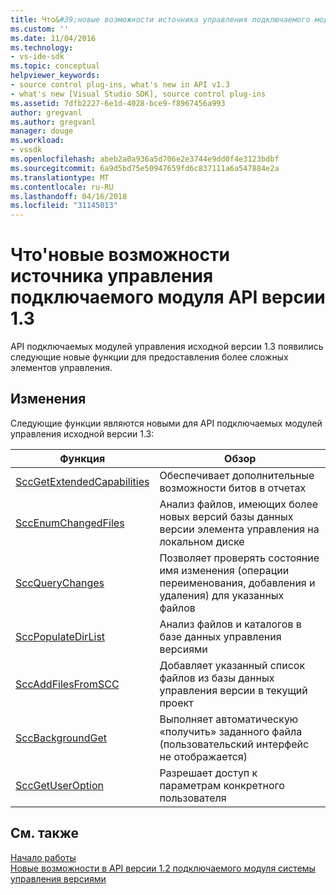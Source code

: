 ```yaml
---
title: Что&#39;новые возможности источника управления подключаемого модуля API версии 1.3 | Документы Microsoft
ms.custom: ''
ms.date: 11/04/2016
ms.technology:
- vs-ide-sdk
ms.topic: conceptual
helpviewer_keywords:
- source control plug-ins, what's new in API v1.3
- what's new [Visual Studio SDK], source control plug-ins
ms.assetid: 7dfb2227-6e1d-4028-bce9-f8967456a993
author: gregvanl
ms.author: gregvanl
manager: douge
ms.workload:
- vssdk
ms.openlocfilehash: abeb2a0a936a5d706e2e3744e9dd0f4e3123bdbf
ms.sourcegitcommit: 6a9d5bd75e50947659fd6c837111a6a547884e2a
ms.translationtype: MT
ms.contentlocale: ru-RU
ms.lasthandoff: 04/16/2018
ms.locfileid: "31145013"
---
```

# <a name="what39s-new-in-the-source-control-plug-in-api-version-13"></a>Что&#39;новые возможности источника управления подключаемого модуля API версии 1.3
API подключаемых модулей управления исходной версии 1.3 появились следующие новые функции для предоставления более сложных элементов управления.  
  
## <a name="changes"></a>Изменения  
 Следующие функции являются новыми для API подключаемых модулей управления исходной версии 1.3:  
  
|Функция|Обзор|  
|--------------|--------------|  
|[SccGetExtendedCapabilities](../../extensibility/sccgetextendedcapabilities-function.md)|Обеспечивает дополнительные возможности битов в отчетах|  
|[SccEnumChangedFiles](../../extensibility/sccenumchangedfiles-function.md)|Анализ файлов, имеющих более новых версий базы данных версии элемента управления на локальном диске|  
|[SccQueryChanges](../../extensibility/sccquerychanges-function.md)|Позволяет проверять состояние имя изменения (операции переименования, добавления и удаления) для указанных файлов|  
|[SccPopulateDirList](../../extensibility/sccpopulatedirlist-function.md)|Анализ файлов и каталогов в базе данных управления версиями|  
|[SccAddFilesFromSCC](../../extensibility/sccaddfilesfromscc-function.md)|Добавляет указанный список файлов из базы данных управления версии в текущий проект|  
|[SccBackgroundGet](../../extensibility/sccbackgroundget-function.md)|Выполняет автоматическую «получить» заданного файла (пользовательский интерфейс не отображается)|  
|[SccGetUserOption](../../extensibility/sccgetuseroption-function.md)|Разрешает доступ к параметрам конкретного пользователя|  
  
## <a name="see-also"></a>См. также  
 [Начало работы](../../extensibility/internals/getting-started-with-source-control-plug-ins.md)   
 [Новые возможности в API версии 1.2 подключаемого модуля системы управления версиями](../../extensibility/internals/what-s-new-in-the-source-control-plug-in-api-version-1-2.md)